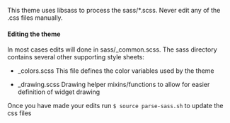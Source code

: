 This theme uses libsass to process the sass/*.scss. Never edit any of the .css files manually.

#### Editing the theme

In most cases edits will done in sass/_common.scss. The sass directory contains several other supporting style sheets:

* _colors.scss This file defines the color variables used by the theme

* _drawing.scss Drawing helper mixins/functions to allow for easier definition of widget drawing

Once you have made your edits run `$ source parse-sass.sh` to update the css files
